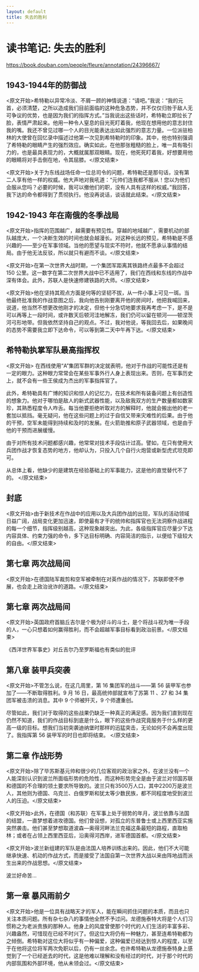 ```yaml
---
layout: default
title: 失去的胜利
---
```


# 读书笔记: 失去的胜利

<https://book.douban.com/people/fleure/annotation/24396667/>
## 1943-1944年的防御战

<原文开始>希特勒以异常冷淡、不屑一顾的神情说道：“请吧。”我说：“我的元首，必须清楚，之所以造成我们目前面临的这种危急态势，并不仅仅归咎于敌人无可争议的优势，也是因为我们的指挥方式。”当我说出这些话时，希特勒立即拉长了脸，表情严肃起来。他用一种令人窒息的目光死盯着我，他现在想用他的意志封住我的嘴。我还不曾见过哪一个人的目光能表达出如此强烈的意志力量。一位派驻柏林的大使曾在回忆录中描述过他第一次见到希特勒时的印象。其中，他也特别强调了希特勒的眼睛产生的强烈效应。确实如此，在他那张粗糙的脸上，唯一具有吸引力的，也是最具表现力的，大概就属那双眼睛。现在，他死死盯着我，好想要用他的眼睛将对手击倒在地，令其屈膝。</原文结束>

<原文开始>关于为东线战场任命一位总司令的问题，希特勒还是那句话，没有第二人享有他一样的权威。他大声地对我吼道：“元帅们连我都不服从！您以为他们会服从您吗？必要的时候，我可以撤他们的职，没有人具有这样的权威。”我回答，我下达的命令都得到了贯彻执行。他没再说话，谈话就此结束。</原文结束>
## 1942-1943 年在南俄的冬季战局

<原文开始>指挥的范围越广，越需要有预见性。穿越的地域越广，需要机动的部队越庞大，一个决断生效的时间也就会越漫长。对这种长远的预见，希特勒是不感兴趣的——至少在军事领域。当他的愿望与现实不符时，他就不愿承认事情的结局。由于他无法反驳，所以就只有避而不谈。</原文结束>

<原文开始>在第一次世界大战时期，一个集团军距离其铁路终点最多不会超过 150 公里。这一数字在第二次世界大战中已不适用了，我们在西线和东线的作战中深有体会。此外，苏联人是快速修建铁路的大师。</原文结束>

<原文开始>他在坚持其观点方面是何等的坚韧不拔，从一件小事上可见一斑。当他最终批准我的作战意图之后，我向他告别刚要离开他的房间时，他把我喊回来，说道，他当然不想更改他刚才的决定，但他十分急切地要求我再考虑一下，是不是可以再等上一段时间，或许数天后顿河洼地解冻，我们仍可以留在顿河——顿涅茨河弓形地带。但我依然坚持自己的观点。不过，我对他说，等我回去后，如果晚间的态势不需要我立即下达命令，可以等到第二天中午再下达。</原文结束>
## 希特勒执掌军队最高指挥权

<原文开始>
在西线使用“A”集团军群的决定就表明，他对于作战的可能性还是有一定的眼力。这种眼力常常会在某些军事外行人身上表现出来。否则，在军事历史上，就不会有一些王侯成为杰出的军事指挥官了。

此外，希特勒具有广博的知识和惊人的记忆力，在技术和所有装备问题上有创造性的想象力。他对于哪怕是敌人的新式武器性能，以及敌我双方的生产数量都如数家珍，其熟悉程度令人咋舌。每当他要拒绝听取对方的解释时，他就会搬出他的老一套加以抵挡。毫无疑问，他在这些问题上的过于自信又带来灾难性的后果。由于他的干预，空军未能得到持续和及时的发展。在火箭助推和原子武器领域，也是由于他的干预而进展缓慢。

由于对所有技术问题都感兴趣，他常常对技术手段估计过高。譬如，在只有使用大兵团作战才恢复态势的地方，他却认为，只投入几个自行火炮营或新型虎式坦克即可。

从总体上看，他缺少的是建筑在经验基础上的军事能力，这是他的直觉替代不了的。
</原文结束>


## 封底

<原文开始>由于新技术在作战中的应用以及大兵团作战的出现，军队的活动领域日益广阔，战局变化更加迅速，即使最有才干的统帅和指挥官也无法洞察作战进程的每一个细节，指挥级别越高，这种现象越突出。为此，各级指挥官应尽量少下达内容具体、约束力强的命令，多下达目标明确、内容简洁的指示，以便给下级较大的自由。</原文结束>
## 第七章 两次战局间

<原文开始>在德国陆军裁剪和空军被牵制在对英作战的情况下，苏联即使不参展，也会走上政治讹诈的道路。</原文结束>
## 第七章 两次战局间

<原文开始>英国政府首脑丘吉尔是个极为好斗的斗士，是个将战斗视为唯一手段的人，一心只想着如何赢得胜利，而不会超越军事目标看到政治前景。</原文结束>

《西洋世界军事史》对丘吉尔乃至罗斯福也有类似的批评
## 第八章 装甲兵突袭

<原文开始>不管怎么说，在这几周里，第 16 集团军的战斗——第 56 装甲军也参加了——不断取得胜利。9 月 16 日，最高统帅部就宣布了苏第 11 、27 和 34 集团军被击溃的消息。其中 9 个师被歼灭，9 个师遭重创。

尽管如此，我们对于取得的这些战果仍缺乏一种真正的满足感。因为我们直到现在仍然不知道，我们的作战目标到底是什么，眼下的这些作战究竟服务于什么样的更高一级的目标。想我们当初突袭迪纳堡时那样的迅猛突击，无论如何不会再度出现了。我指挥第 56 装甲军的时日也即将结束。
</原文结束>
## 第二章 作战形势

<原文开始>除了毕苏斯基元帅和很少的几位客观的政治家之外，在波兰没有一个人能深刻认识到波兰所面临形势的危险性，而这种形势完全是由于波兰对邻国苏联和德国的不合理的领土要求所导致的。波兰只有3500万人口，其中2200万是波兰人，其他则为德国、乌克兰、白俄罗斯和犹太等少数民族，都不同程度地受到波兰人的压迫。</原文结束>

<原文开始>此外，在德国（和苏联）在军事上处于弱势的年月，波兰依靠与法国的结盟，一直梦想着进攻德国。他们曾设想，对孤立的东普鲁士或上西里西亚实施突然袭击。他们甚至梦想取道波森—奥得河畔法兰克福这条最短的路程，直取柏林；或者在占领上西里西亚后，沿奥得河西岸，进军德国首都。</原文结束>

<原文开始>波兰新组建的军队是由法国人培养训练出来的。因此，他们不大可能继承快速、机动的作战方式，而是接受了法国自第一次世界大战以来由阵地战而派生出来的作战思想。</原文结束>

波兰好命苦... 
## 第一章 暴风雨前夕

<原文开始>他是一位具有战略天才的军人，能在瞬间抓住问题的本质，而且也只关注本质问题。所有杂七杂八的事情他全然不予过问。龙德施泰特大将是个人们习惯称之为老派贵族的那种人。他身上的风度曾使那个时代的人们生活的丰富多彩、兴趣盎然，可惜现在已经不时兴了。但这位大将仍有一种魅力，甚至连希特勒都为之倾倒。希特勒对这位大将似乎有一种偏爱，这种偏爱已经达到惊人的程度，以至于在他将这位将军两次免职以后，仍有一丝余念。也许希特勒从龙德施泰特身上感觉到了一个已经逝去的时代，这是他难以理解和没有经过的时代，对于那个时代的内部氛围和外部环境，他从未领会过。</原文结束>